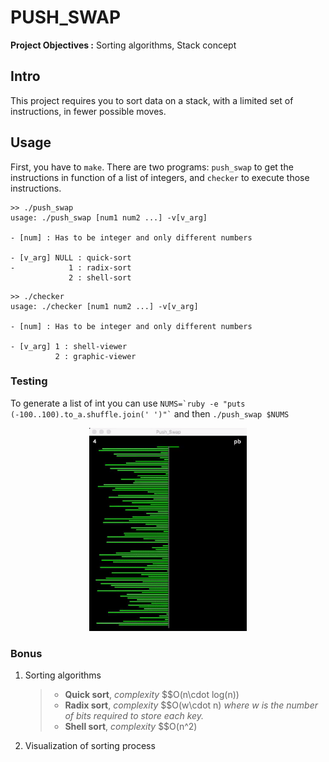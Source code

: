 # PUSH_SWAP

**Project Objectives :** Sorting algorithms, Stack concept

## Intro

This project requires you to sort data on a stack, with a limited set of instructions, in fewer possible moves.

## Usage

First, you have to  `make`. There are two programs: `push_swap` to get the instructions in function of a list of integers, and `checker` to execute those instructions.

```
>> ./push_swap
usage: ./push_swap [num1 num2 ...] -v[v_arg]

- [num] : Has to be integer and only different numbers

- [v_arg] NULL : quick-sort
-            1 : radix-sort
             2 : shell-sort
```
```
>> ./checker
usage: ./checker [num1 num2 ...] -v[v_arg]

- [num] : Has to be integer and only different numbers

- [v_arg] 1 : shell-viewer
          2 : graphic-viewer
``` 
### Testing
To generate a list of int you can use `` NUMS=`ruby -e "puts (-100..100).to_a.shuffle.join(' ')"` `` and then `./push_swap $NUMS`

<p align="center">
<img src="https://github.com/Talasta/My42Cursus/blob/master/5_push_swap/.resources/push_swap.gif" width="50%">
</p>

### Bonus
1.	Sorting algorithms
	> - **Quick sort**, _complexity_ $$O(n\cdot log(n))
	> - **Radix sort**, _complexity_ $$O(w\cdot n) _where w is the number of bits required to store each key._
	> - **Shell sort**, _complexity_ $$O(n^2)
2. Visualization of sorting process
